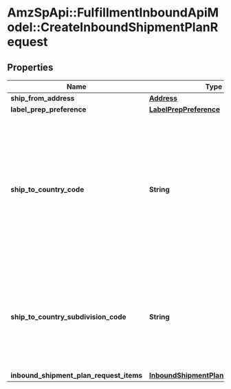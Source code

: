 # AmzSpApi::FulfillmentInboundApiModel::CreateInboundShipmentPlanRequest

## Properties
Name | Type | Description | Notes
------------ | ------------- | ------------- | -------------
**ship_from_address** | [**Address**](Address.md) |  | 
**label_prep_preference** | [**LabelPrepPreference**](LabelPrepPreference.md) |  | 
**ship_to_country_code** | **String** | The two-character country code for the country where the inbound shipment is to be sent.  Note: Not required. Specifying both ShipToCountryCode and ShipToCountrySubdivisionCode returns an error.   Values:   ShipToCountryCode values for North America:  * CA – Canada  * MX - Mexico  * US - United States  ShipToCountryCode values for MCI sellers in Europe:  * DE – Germany  * ES – Spain  * FR – France  * GB – United Kingdom  * IT – Italy  Default: The country code for the seller&#x27;s home marketplace. | [optional] 
**ship_to_country_subdivision_code** | **String** | The two-character country code, followed by a dash and then up to three characters that represent the subdivision of the country where the inbound shipment is to be sent. For example, \&quot;IN-MH\&quot;. In full ISO 3166-2 format.  Note: Not required. Specifying both ShipToCountryCode and ShipToCountrySubdivisionCode returns an error. | [optional] 
**inbound_shipment_plan_request_items** | [**InboundShipmentPlanRequestItemList**](InboundShipmentPlanRequestItemList.md) |  | 

